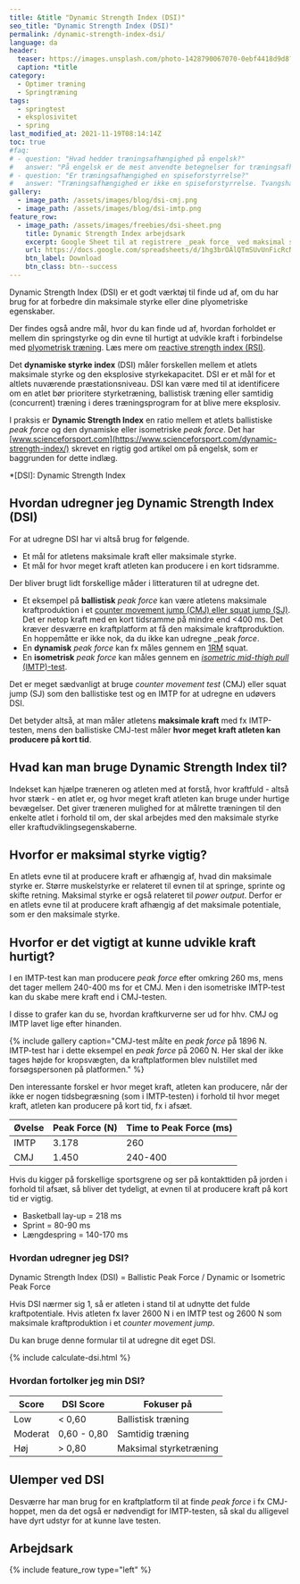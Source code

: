 ```yaml
---
title: &title "Dynamic Strength Index (DSI)"
seo_title: "Dynamic Strength Index (DSI)"
permalink: /dynamic-strength-index-dsi/
language: da
header:
  teaser: https://images.unsplash.com/photo-1428790067070-0ebf4418d9d8?ixid=MnwxMjA3fDB8MHxwaG90by1wYWdlfHx8fGVufDB8fHx8&ixlib=rb-1.2.1&auto=format&fit=crop&w=400&q=80
  caption: *title
category:
  - Optimer træning
  - Springtræning
tags:
  - springtest
  - eksplosivitet
  - spring
last_modified_at: 2021-11-19T08:14:14Z
toc: true
#faq:
# - question: "Hvad hedder træningsafhængighed på engelsk?"
#   answer: "På engelsk er de mest anvendte betegnelser for træningsafhængighed 'exercise #addiction' og 'exercise dependence'."
# - question: "Er træningsafhængighed en spiseforstyrrelse?"
#   answer: "Træningsafhængighed er ikke en spiseforstyrrelse. Tvangshandlingerne er nemlig #ikke centreret omkring spisevaner, men derimod motion og træning. Træningsafhængig og #spiseforstyrrelser følges dog ofte ad."
gallery:
  - image_path: /assets/images/blog/dsi-cmj.png
  - image_path: /assets/images/blog/dsi-imtp.png
feature_row:
  - image_path: /assets/images/freebies/dsi-sheet.png
    title: Dynamic Strength Index arbejdsark
    excerpt: Google Sheet til at registrere _peak force_ ved maksimal styrke (fx IMTP) og ballistisk styrke (fx CMJ).
    url: https://docs.google.com/spreadsheets/d/1hg3brOAlQTmSUvUnFicRcN8zqs9Tsf3rSBV1QdDitfY/copy?usp=sharing
    btn_label: Download
    btn_class: btn--success
---
```


Dynamic Strength Index (DSI) er et godt værktøj til finde ud af, om du har brug for at forbedre din maksimale styrke eller dine plyometriske egenskaber.

Der findes også andre mål, hvor du kan finde ud af, hvordan forholdet er mellem din springstyrke og din evne til hurtigt at udvikle kraft i forbindelse med [plyometrisk træning](/plyometrisk-traening/). Læs mere om [reactive strength index (RSI)](/reactive-strength-index-rsi/).

Det **dynamiske styrke index** (DSI) måler forskellen mellem et atlets maksimale styrke og den eksplosive styrkekapacitet. DSI er et mål for et altlets nuværende præstationsniveau. DSI kan være med til at identificere om en atlet bør prioritere styrketræning, ballistisk træning eller samtidig (concurrent) træning i deres træningsprogram for at blive mere eksplosiv. 

I praksis er **Dynamic Strength Index** en ratio mellem et atlets ballistiske _peak force_ og den dynamiske eller isometriske _peak force_. Det har [www.scienceforsport.com](https://www.scienceforsport.com/dynamic-strength-index/) skrevet en rigtig god artikel om på engelsk, som er baggrunden for dette indlæg.

*[DSI]: Dynamic Strength Index

## Hvordan udregner jeg Dynamic Strength Index (DSI)

For at udregne DSI har vi altså brug for følgende.

- Et mål for atletens maksimale kraft eller maksimale styrke.
- Et mål for hvor meget kraft atleten kan producere i en kort tidsramme.

Der bliver brugt lidt forskellige måder i litteraturen til at udregne det.

- Et eksempel på **ballistisk** _peak force_ kan være atletens maksimale kraftproduktion i et [counter movement jump (CMJ) eller squat jump (SJ)](/countermovement-jump-cmj-squat-jump-sj/). Det er netop kraft med en kort tidsramme på mindre end <400 ms. Det kræver desværre en kraftplatform at få den maksimale kraftproduktion. En hoppemåtte er ikke nok, da du ikke kan udregne _peak _force_.
- En **dynamisk** _peak force_ kan fx måles gennem en [1RM](/rm-beregner/) squat.
- En **isometrisk** _peak force_ kan måles gennem en [_isometric mid-thigh pull_ (IMTP)-test](/imtp-test/).

Det er meget sædvanligt at bruge _counter movement test_ (CMJ) eller squat jump (SJ) som den ballistiske test og en IMTP for at udregne en udøvers DSI.

Det betyder altså, at man måler atletens **maksimale kraft** med fx IMTP-testen, mens den ballistiske CMJ-test måler **hvor meget kraft atleten kan producere på kort tid**.
 
## Hvad kan man bruge Dynamic Strength Index til?

Indekset kan hjælpe træneren og atleten med at forstå, hvor kraftfuld - altså hvor stærk - en atlet er, og hvor meget kraft atleten kan bruge under hurtige bevægelser. Det giver træneren mulighed for at målrette træningen til den enkelte atlet i forhold til om, der skal arbejdes med den maksimale styrke eller kraftudviklingsegenskaberne.

## Hvorfor er maksimal styrke vigtig?

En atlets evne til at producere kraft er afhængig af, hvad din maksimale styrke er. Større muskelstyrke er relateret til evnen til at springe, sprinte og skifte retning. Maksimal styrke er også relateret til _power output_. Derfor er en atlets evne til at producere kraft afhængig af det maksimale potentiale, som er den maksimale styrke.

## Hvorfor er det vigtigt at kunne udvikle kraft hurtigt?

I en IMTP-test kan man producere _peak force_ efter omkring 260 ms, mens det tager mellem 240-400 ms for et CMJ. Men i den isometriske IMTP-test kan du skabe mere kraft end i CMJ-testen.

I disse to grafer kan du se, hvordan kraftkurverne ser ud for hhv. CMJ og IMTP lavet lige efter hinanden.

{% include gallery caption="CMJ-test målte en _peak force_ på 1896 N. IMTP-test har i dette eksempel en _peak force_ på 2060 N. Her skal der ikke tages højde for kropsvægten, da kraftplatformen blev nulstillet med forsøgspersonen på platformen." %}

Den interessante forskel er hvor meget kraft, atleten kan producere, når der ikke er nogen tidsbegræsning (som i IMTP-testen) i forhold til hvor meget kraft, atleten kan producere på kort tid, fx i afsæt.
 
| Øvelse | Peak Force (N) | Time to Peak Force (ms) |
| -|-|-|
| IMTP | 3.178 | 260 |
| CMJ | 1.450 | 240-400 |

Hvis du kigger på forskellige sportsgrene og ser på kontakttiden på jorden i forhold til afsæt, så bliver det tydeligt, at evnen til at producere kraft på kort tid er vigtig.

- Basketball lay-up = 218 ms
- Sprint = 80-90 ms
- Længdespring = 140-170 ms

### Hvordan udregner jeg DSI?

Dynamic Strength Index (DSI) = Ballistic Peak Force / Dynamic or Isometric Peak Force

Hvis DSI nærmer sig 1, så er atleten i stand til at udnytte det fulde kraftpotentiale. Hvis atleten fx laver 2600 N i en IMTP test og 2600 N som maksimale kraftproduktion i et _counter movement jump_.

Du kan bruge denne formular til at udregne dit eget DSI.

{% include calculate-dsi.html %}

### Hvordan fortolker jeg min DSI?

| Score   | DSI Score     | Fokuser på             |
|---------|---------------|------------------------|
| Low     | < 0,60        | Ballistisk træning     |
| Moderat | 0,60 - 0,80   | Samtidig træning       |
| Høj     | > 0,80        | Maksimal styrketræning |
 
## Ulemper ved DSI
 
Desværre har man brug for en kraftplatform til at finde _peak force_ i fx CMJ-hoppet, men da det også er nødvendigt for IMTP-testen, så skal du alligevel have dyrt udstyr for at kunne lave testen.

## Arbejdsark

{% include feature_row type="left" %}
